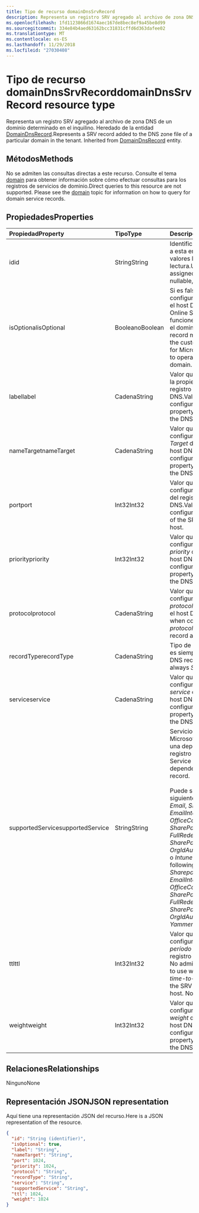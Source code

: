 ```yaml
---
title: Tipo de recurso domainDnsSrvRecord
description: Representa un registro SRV agregado al archivo de zona DNS de un dominio determinado en el inquilino. Heredado de la entidad DomainDnsRecord.
ms.openlocfilehash: 1fd1123866d1674aec167de8bec8ef9a45be8d99
ms.sourcegitcommit: 334e84b4aed63162bcc31831cffd6d363dafee02
ms.translationtype: MT
ms.contentlocale: es-ES
ms.lasthandoff: 11/29/2018
ms.locfileid: "27030408"
---
```

# <a name="domaindnssrvrecord-resource-type"></a><span data-ttu-id="150d0-104">Tipo de recurso domainDnsSrvRecord</span><span class="sxs-lookup"><span data-stu-id="150d0-104">domainDnsSrvRecord resource type</span></span>

<span data-ttu-id="150d0-p102">Representa un registro SRV agregado al archivo de zona DNS de un dominio determinado en el inquilino. Heredado de la entidad [DomainDnsRecord](domaindnsrecord.md).</span><span class="sxs-lookup"><span data-stu-id="150d0-p102">Represents a SRV record added to the DNS zone file of a particular domain in the tenant. Inherited from [DomainDnsRecord](domaindnsrecord.md) entity.</span></span>

## <a name="methods"></a><span data-ttu-id="150d0-107">Métodos</span><span class="sxs-lookup"><span data-stu-id="150d0-107">Methods</span></span>
<span data-ttu-id="150d0-p103">No se admiten las consultas directas a este recurso. Consulte el tema [domain](domain.md) para obtener información sobre cómo efectuar consultas para los registros de servicios de dominio.</span><span class="sxs-lookup"><span data-stu-id="150d0-p103">Direct queries to this resource are not supported. Please see the [domain](domain.md) topic for information on how to query for domain service records.</span></span>

## <a name="properties"></a><span data-ttu-id="150d0-110">Propiedades</span><span class="sxs-lookup"><span data-stu-id="150d0-110">Properties</span></span>
| <span data-ttu-id="150d0-111">Propiedad</span><span class="sxs-lookup"><span data-stu-id="150d0-111">Property</span></span>     | <span data-ttu-id="150d0-112">Tipo</span><span class="sxs-lookup"><span data-stu-id="150d0-112">Type</span></span>   |<span data-ttu-id="150d0-113">Descripción</span><span class="sxs-lookup"><span data-stu-id="150d0-113">Description</span></span>|
|:---------------|:--------|:----------|
|<span data-ttu-id="150d0-114">id</span><span class="sxs-lookup"><span data-stu-id="150d0-114">id</span></span>|<span data-ttu-id="150d0-115">String</span><span class="sxs-lookup"><span data-stu-id="150d0-115">String</span></span>| <span data-ttu-id="150d0-p104">Identificador único asignado a esta entidad. No admite valores NULL, solo lectura.</span><span class="sxs-lookup"><span data-stu-id="150d0-p104">Unique identifier assigned to this entity. Not nullable, Read-only.</span></span>|
|<span data-ttu-id="150d0-118">isOptional</span><span class="sxs-lookup"><span data-stu-id="150d0-118">isOptional</span></span>|<span data-ttu-id="150d0-119">Booleano</span><span class="sxs-lookup"><span data-stu-id="150d0-119">Boolean</span></span>| <span data-ttu-id="150d0-120">Si es false, el cliente debe configurar el registro SRV en el host DNS de Microsoft Online Services para que funcione correctamente con el dominio.</span><span class="sxs-lookup"><span data-stu-id="150d0-120">If false, the SRV record must be configured by the customer at the DNS host for Microsoft Online Services to operate correctly with the domain.</span></span> |
|<span data-ttu-id="150d0-121">label</span><span class="sxs-lookup"><span data-stu-id="150d0-121">label</span></span>|<span data-ttu-id="150d0-122">Cadena</span><span class="sxs-lookup"><span data-stu-id="150d0-122">String</span></span>| <span data-ttu-id="150d0-123">Valor que se usa al configurar la propiedad *name* del registro SRV en el host DNS.</span><span class="sxs-lookup"><span data-stu-id="150d0-123">Value used when configuring the *name* property of the SRV record at the DNS host.</span></span> |
|<span data-ttu-id="150d0-124">nameTarget</span><span class="sxs-lookup"><span data-stu-id="150d0-124">nameTarget</span></span>|<span data-ttu-id="150d0-125">Cadena</span><span class="sxs-lookup"><span data-stu-id="150d0-125">String</span></span>| <span data-ttu-id="150d0-126">Valor que se debe usar al configurar la propiedad *Target* del registro SRV en el host DNS.</span><span class="sxs-lookup"><span data-stu-id="150d0-126">Value to use when configuring the *Target* property of the SRV record at the DNS host.</span></span> |
|<span data-ttu-id="150d0-127">port</span><span class="sxs-lookup"><span data-stu-id="150d0-127">port</span></span>|<span data-ttu-id="150d0-128">Int32</span><span class="sxs-lookup"><span data-stu-id="150d0-128">Int32</span></span>| <span data-ttu-id="150d0-129">Valor que se debe usar al configurar la propiedad *port* del registro SRV en el host DNS.</span><span class="sxs-lookup"><span data-stu-id="150d0-129">Value to use when configuring the *port* property of the SRV record at the DNS host.</span></span> |
|<span data-ttu-id="150d0-130">priority</span><span class="sxs-lookup"><span data-stu-id="150d0-130">priority</span></span>|<span data-ttu-id="150d0-131">Int32</span><span class="sxs-lookup"><span data-stu-id="150d0-131">Int32</span></span>| <span data-ttu-id="150d0-132">Valor que se debe usar al configurar la propiedad *priority* del registro SRV en el host DNS.</span><span class="sxs-lookup"><span data-stu-id="150d0-132">Value to use when configuring the *priority* property of the SRV record at the DNS host.</span></span> |
|<span data-ttu-id="150d0-133">protocol</span><span class="sxs-lookup"><span data-stu-id="150d0-133">protocol</span></span>|<span data-ttu-id="150d0-134">Cadena</span><span class="sxs-lookup"><span data-stu-id="150d0-134">String</span></span>| <span data-ttu-id="150d0-135">Valor que se debe usar al configurar la propiedad *protocol* del registro SRV en el host DNS.</span><span class="sxs-lookup"><span data-stu-id="150d0-135">Value to use when configuring the *protocol* property of the SRV record at the DNS host.</span></span> |
|<span data-ttu-id="150d0-136">recordType</span><span class="sxs-lookup"><span data-stu-id="150d0-136">recordType</span></span>|<span data-ttu-id="150d0-137">Cadena</span><span class="sxs-lookup"><span data-stu-id="150d0-137">String</span></span>|  <span data-ttu-id="150d0-p105">Tipo de registro DNS. El valor es siempre *Srv*. Clave</span><span class="sxs-lookup"><span data-stu-id="150d0-p105">Type of DNS record. The value is always *Srv*. Key</span></span> |
|<span data-ttu-id="150d0-141">service</span><span class="sxs-lookup"><span data-stu-id="150d0-141">service</span></span>|<span data-ttu-id="150d0-142">Cadena</span><span class="sxs-lookup"><span data-stu-id="150d0-142">String</span></span>| <span data-ttu-id="150d0-143">Valor que se debe usar al configurar la propiedad *service* del registro SRV en el host DNS.</span><span class="sxs-lookup"><span data-stu-id="150d0-143">Value to use when configuring the *service* property of the SRV record at the DNS host.</span></span> |
|<span data-ttu-id="150d0-144">supportedService</span><span class="sxs-lookup"><span data-stu-id="150d0-144">supportedService</span></span>|<span data-ttu-id="150d0-145">String</span><span class="sxs-lookup"><span data-stu-id="150d0-145">String</span></span>| <span data-ttu-id="150d0-146">Servicio o función de Microsoft Online que tiene una dependencia en el registro SRV.</span><span class="sxs-lookup"><span data-stu-id="150d0-146">Microsoft Online Service or feature that has a dependency on this SRV record.</span></span></br></br><span data-ttu-id="150d0-147">Puede ser uno de los siguientes valores: **null**, *Email*, *Sharepoint*, *EmailInternalRelayOnly*, *OfficeCommunicationsOnline*, *SharePointDefaultDomain*, *FullRedelegation*, *SharePointPublic*, *OrgIdAuthentication*, *Yammer* o *Intune*</span><span class="sxs-lookup"><span data-stu-id="150d0-147">Can be one of the following values: **null**, *Email*, *Sharepoint*, *EmailInternalRelayOnly*, *OfficeCommunicationsOnline*, *SharePointDefaultDomain*, *FullRedelegation*, *SharePointPublic*, *OrgIdAuthentication*, *Yammer*, *Intune*</span></span> |
|<span data-ttu-id="150d0-148">ttl</span><span class="sxs-lookup"><span data-stu-id="150d0-148">ttl</span></span>|<span data-ttu-id="150d0-149">Int32</span><span class="sxs-lookup"><span data-stu-id="150d0-149">Int32</span></span>| <span data-ttu-id="150d0-p106">Valor que se debe usar al configurar la propiedad de *período de vida (ttl)* del registro SRV en el host DNS. No admite valores NULL</span><span class="sxs-lookup"><span data-stu-id="150d0-p106">Value to use when configuring the *time-to-live (ttl)* property of the SRV record at the DNS host. Not nullable</span></span> |
|<span data-ttu-id="150d0-152">weight</span><span class="sxs-lookup"><span data-stu-id="150d0-152">weight</span></span>|<span data-ttu-id="150d0-153">Int32</span><span class="sxs-lookup"><span data-stu-id="150d0-153">Int32</span></span>| <span data-ttu-id="150d0-154">Valor que se debe usar al configurar la propiedad *weight* del registro SRV en el host DNS.</span><span class="sxs-lookup"><span data-stu-id="150d0-154">Value to use when configuring the *weight* property of the SRV record at the DNS host.</span></span> |

## <a name="relationships"></a><span data-ttu-id="150d0-155">Relaciones</span><span class="sxs-lookup"><span data-stu-id="150d0-155">Relationships</span></span>
<span data-ttu-id="150d0-156">Ninguno</span><span class="sxs-lookup"><span data-stu-id="150d0-156">None</span></span>


## <a name="json-representation"></a><span data-ttu-id="150d0-157">Representación JSON</span><span class="sxs-lookup"><span data-stu-id="150d0-157">JSON representation</span></span>
<span data-ttu-id="150d0-158">Aquí tiene una representación JSON del recurso.</span><span class="sxs-lookup"><span data-stu-id="150d0-158">Here is a JSON representation of the resource.</span></span>

<!-- {
  "blockType": "resource",
  "baseType": "microsoft.graph.domainDnsRecord",
  "optionalProperties": [

  ],
  "@odata.type": "microsoft.graph.domainDnsSrvRecord"
}-->

```json
{
  "id": "String (identifier)",
  "isOptional": true,
  "label": "String",
  "nameTarget": "String",
  "port": 1024,
  "priority": 1024,
  "protocol": "String",
  "recordType": "String",
  "service": "String",
  "supportedService": "String",
  "ttl": 1024,
  "weight": 1024
}

```

<!-- uuid: 8fcb5dbc-d5aa-4681-8e31-b001d5168d79
2015-10-25 14:57:30 UTC -->
<!-- {
  "type": "#page.annotation",
  "description": "domainDnsSrvRecord resource",
  "keywords": "",
  "section": "documentation",
  "tocPath": ""
}-->